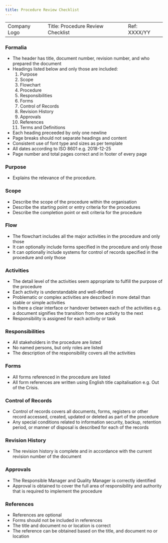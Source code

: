 ```yaml
---
title: Procedure Review Checklist
---
```


<table class="table table-bordered">
<tr>
<td>Company Logo</td>
<td>Title: Procedure Review Checklist</td>
<td>Ref: XXXX/YY</td>
</tr>
</table>

### Formalia

- The header has title, document number, revision number, and who
  prepared the document
- Headings listed below and only those are included:
  1. Purpose
  2. Scope
  3. Flowchart
  4. Procedure
  5. Responsibilities
  6. Forms
  7. Control of Records
  8. Revision History
  9. Approvals
  10. References
  11. Terms and Definitions
- Each heading preceeded by only one newline
- Page breaks should not separate headings and content
- Consistent use of font type and sizes as per template
- All dates according to ISO 8601 e.g. 2018-12-25
- Page number and total pages correct and in footer of every page


### Purpose

- Explains the relevance of the procedure.


### Scope

- Describe the scope of the procedure within the organisation
- Describe the starting point or entry criteria for the procedures
- Describe the completion point or exit criteria for the procedure


### Flow

- The flowchart includes all the major activities in the procedure and
  only those
- It can optionally include forms specified in the procedure and only
  those
- It can optionally include systems for control of records specified
  in the procedure and only those


### Activities

- The detail level of the activities seem appropriate to fulfill the
  purpose of the procedure
- Each activity is understandable and well-defined
- Problematic or complex activities are described in more detail than
  stable or simple activities
- Is there a clear interface or handover between each of the
  activities e.g. a document signifies the transition from one
  activity to the next
- Responsibility is assigned for each activity or task


### Responsibilities

- All stakeholders in the procedure are listed
- No named persons, but only roles are listed
- The description of the responsibility covers all the activities


### Forms

- All forms referenced in the procedure are listed
- All form references are written using English title capitalisation
  e.g. Out of the Crisis.


### Control of Records

- Control of records covers all documents, forms, registers or other
  record accessed, created, updated or deleted as part of the
  procedure
- Any special conditions related to information security, backup,
  retention period, or manner of disposal is described for each of the
  records

### Revision History

- The revision history is complete and in accordance with the current
  revision number of the document


### Approvals

- The Responsible Manager and Quality Manager is correctly identified
- Approval is obtained to cover the full area of responsibility and
  authority that is required to implement the procedure


### References

- References are optional
- Forms should not be included in references
- The title and document no or location is correct
- The reference can be obtained based on the title, and document no or
  location
